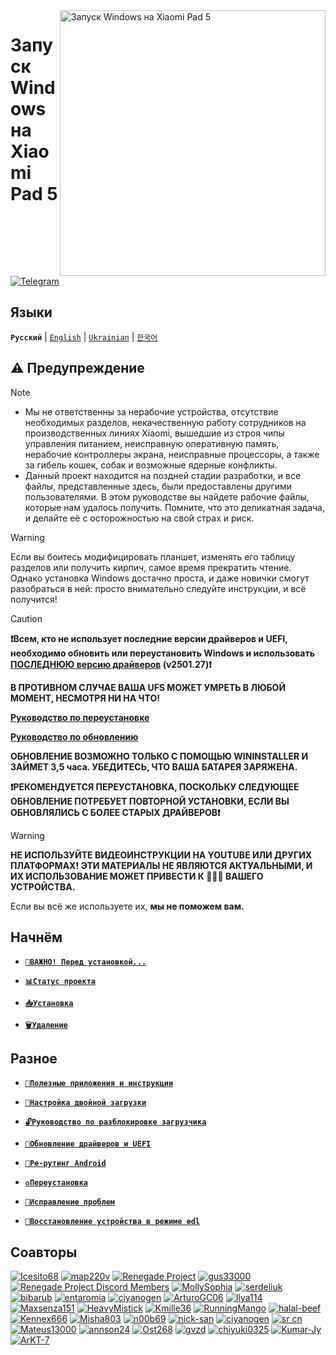 <img align="right" src="https://raw.githubusercontent.com/erdilS/Port-Windows-11-Xiaomi-Pad-5/main/nabu.png" width="425" alt="Запуск Windows на Xiaomi Pad 5">


# Запуск Windows на Xiaomi Pad 5

[![Telegram](https://img.shields.io/badge/Chat-Telegram-brightgreen.svg?logo=telegram&style=flat-square)](https://t.me/nabuwoaru)

## Языки
**```Русский```** | [```English```](/README.md) | [```Ukrainian```](/guide/Ukrainian/README-uk.md) | [```한국어```](/guide/Korean/README-KO.md)

## ⚠️ Предупреждение
> [!NOTE]
> - Мы не ответственны за нерабочие устройства, отсутствие необходимых разделов, некачественную работу сотрудников на производственных линиях Xiaomi, вышедшие из строя чипы управления питанием, неисправную оперативную память, нерабочие контроллеры экрана, неисправные процессоры, а также за гибель кошек, собак и возможные ядерные конфликты.
> - Данный проект находится на поздней стадии разработки, и все файлы, представленные здесь, были предоставлены другими пользователями. В этом руководстве вы найдете рабочие файлы, которые нам удалось получить. Помните, что это деликатная задача, и делайте её с осторожностью на свой страх и риск.

> [!WARNING]
> Если вы боитесь модифицировать планшет, изменять его таблицу разделов или получить кирпич, самое время прекратить чтение. Однако установка Windows достачно проста, и даже новички смогут разобраться в ней: просто внимательно следуйте инструкции, и всё получится!

> [!CAUTION]
> **❗Всем, кто не использует последние версии драйверов и UEFI, необходимо обновить или переустановить Windows и использовать [ПОСЛЕДНЮЮ версию драйверов](https://github.com/erdilS/Port-Windows-11-Xiaomi-Pad-5/releases/tag/Drivers) (v2501.27)❗**
>
> **В ПРОТИВНОМ СЛУЧАЕ ВАША UFS МОЖЕТ УМРЕТЬ В ЛЮБОЙ МОМЕНТ, НЕСМОТРЯ НИ НА ЧТО!**
>
> [**Руководство по переустановке**](https://github.com/erdilS/Port-Windows-11-Xiaomi-Pad-5/blob/main/guide/Russian/reinstall-ru.md)
>
> [**Руководство по обновлению**](https://github.com/Kumar-Jy/Windows-in-NABU-Without-PC/blob/main/guide/Russian/DriverUpdate-ru.md)
>
> **ОБНОВЛЕНИЕ ВОЗМОЖНО ТОЛЬКО С ПОМОЩЬЮ WININSTALLER И ЗАЙМЕТ 3,5 часа. УБЕДИТЕСЬ, ЧТО ВАША БАТАРЕЯ ЗАРЯЖЕНА.**
>
>
> **❗️РЕКОМЕНДУЕТСЯ ПЕРЕУСТАНОВКА, ПОСКОЛЬКУ СЛЕДУЮЩЕЕ ОБНОВЛЕНИЕ ПОТРЕБУЕТ ПОВТОРНОЙ УСТАНОВКИ, ЕСЛИ ВЫ ОБНОВЛЯЛИСЬ С БОЛЕЕ СТАРЫХ ДРАЙВЕРОВ❗️**

> [!WARNING]
> **НЕ ИСПОЛЬЗУЙТЕ ВИДЕОИНСТРУКЦИИ НА YOUTUBE ИЛИ ДРУГИХ ПЛАТФОРМАХ! ЭТИ МАТЕРИАЛЫ НЕ ЯВЛЯЮТСЯ АКТУАЛЬНЫМИ, И ИХ ИСПОЛЬЗОВАНИЕ МОЖЕТ ПРИВЕСТИ К 🧱🧱🧱 ВАШЕГО УСТРОЙСТВА.**
> 
> Если вы всё же используете их, **мы не поможем вам.**

## Начнём

- [**`📖ВАЖНО! Перед установкой...`**](important-ru.md)
  
- [**`📊Статус проекта`**](status.md)
  
- [**`📥Установка`**](selection-ru.md)

- [**`🗑️Удаление`**](uninstall-ru.md)

## Разное

- [**`📂Полезные приложения и инструкции`**](Additional-materials-ru.md)

- [**`🔀Настройка двойной загрузки`**](dualboot-ru.md)
  
- [**`🔓Руководство по разблокировке загрузчика`**](/guide/Russian/unlock-bootloader-ru.md)

- [**`🔄Обновление драйверов и UEFI`**](update-ru.md)

- [**`📱Ре-рутинг Android`**](Re-rooting-ru.md)

- [**`♻️Переустановка`**](reinstall-ru.md)

- [**`🔧Исправление проблем`**](troubleshooting-ru.md)

- [**`🧱Восстановление устройства в режиме edl`**](edl-ru.md)



## Соавторы 
[<img alt="Icesito68" src="https://images.weserv.nl/?url=https://avatars.githubusercontent.com/u/113939920?v=4&w=45&fit=cover&mask=circle&maxage=7d" />](https://github.com/Icesito68)
[<img alt="map220v" src="https://images.weserv.nl/?url=https://avatars.githubusercontent.com/u/14368485?v=4&w=45&fit=cover&mask=circle&maxage=7d" />](https://github.com/map220v)
[<img alt="Renegade Project" src="https://images.weserv.nl/?url=https://avatars.githubusercontent.com/u/63859504?s=200&v=4&w=45&fit=cover&mask=circle&maxage=7d" />](https://github.com/edk2-porting)
[<img alt="gus33000" src="https://images.weserv.nl/?url=https://avatars.githubusercontent.com/u/3755345?v=4&w=45&fit=cover&mask=circle&maxage=7d" />](https://github.com/gus33000)
[<img alt="Renegade Project Discord Members" src="https://images.weserv.nl/?url=https://cdn.discordapp.com/icons/736563593058713690/68f67bfddf4390b11effc99917b16338.webp?size=256&w=45&fit=cover&mask=circle&maxage=7d" />](https://discord.gg/XXBWfag)
[<img alt="MollySophia" src="https://images.weserv.nl/?url=https://avatars.githubusercontent.com/u/20746884?v=4&w=45&fit=cover&mask=circle&maxage=7d" />](https://github.com/MollySophia)
[<img alt="serdeliuk" src="https://images.weserv.nl/?url=https://avatars.githubusercontent.com/u/38280618?v=4&w=45&fit=cover&mask=circle&maxage=7d" />](https://github.com/serdeliuk)
[<img alt="bibarub" src="https://images.weserv.nl/?url=https://avatars.githubusercontent.com/u/73599925?v=4&w=45&fit=cover&mask=circle&maxage=7d" />](https://github.com/bibarub)
[<img alt="entaromia" src="https://images.weserv.nl/?url=https://avatars.githubusercontent.com/u/30384045?v=4&w=45&fit=cover&mask=circle&maxage=7d" />](https://github.com/entaromia)
[<img alt="ciyanogen" src="https://images.weserv.nl/?url=https://avatars.githubusercontent.com/u/29534488?v=4&w=45&fit=cover&mask=circle&maxage=7d" />](https://github.com/ciyanogen)
[<img alt="ArturoGC06" src="https://images.weserv.nl/?url=https://avatars.githubusercontent.com/u/76574534?v=4&w=45&fit=cover&mask=circle&maxage=7d" />](https://github.com/ArturoGC06)
[<img alt="Ilya114" src="https://images.weserv.nl/?url=https://avatars.githubusercontent.com/u/93242944?v=4&w=45&fit=cover&mask=circle&maxage=7d" />](https://github.com/Ilya114)
[<img alt="Maxsenza151" src="https://images.weserv.nl/?url=https://avatars.githubusercontent.com/u/93602290?v=4&w=45&fit=cover&mask=circle&maxage=7d" />](https://github.com/Maxsenza151)
[<img alt="HeavyMistick" src="https://images.weserv.nl/?url=https://avatars.githubusercontent.com/u/94836779?v=4&w=45&fit=cover&mask=circle&maxage=7d" />](https://github.com/HeavyMistick)
[<img alt="Kmille36" src="https://images.weserv.nl/?url=https://avatars.githubusercontent.com/u/58414694?v=4&w=45&fit=cover&mask=circle&maxage=7d" />](https://github.com/Kmille36)
[<img alt="RunningMango" src="https://images.weserv.nl/?url=https://avatars.githubusercontent.com/u/36758157?v=4&w=45&fit=cover&mask=circle&maxage=7d" />](https://github.com/RunningMango)
[<img alt="halal-beef" src="https://images.weserv.nl/?url=https://avatars.githubusercontent.com/u/78730004?v=4&w=45&fit=cover&mask=circle&maxage=7d" />](https://github.com/halal-beef)
[<img alt="Kennex666" src="https://images.weserv.nl/?url=https://avatars.githubusercontent.com/u/55269418?v=4&w=45&fit=cover&mask=circle&maxage=7d" />](https://github.com/kennex666)
[<img alt="Misha803" src="https://images.weserv.nl/?url=https://avatars.githubusercontent.com/u/118528504?v=4&w=45&fit=cover&mask=circle&maxage=7d" />](https://github.com/Misha803)
[<img alt="n00b69" src="https://images.weserv.nl/?url=https://avatars.githubusercontent.com/u/83274506?v=4&w=45&fit=cover&mask=circle&maxage=7d" />](https://github.com/n00b69)
[<img alt="nick-san" src="https://images.weserv.nl/?url=https://avatars.githubusercontent.com/u/45539267?v=4&w=45&fit=cover&mask=circle&maxage=7d" />](https://github.com/nick-san)
[<img alt="ciyanogen" src="https://images.weserv.nl/?url=https://avatars.githubusercontent.com/u/84897942?v=4&w=45&fit=cover&mask=circle&maxage=7d" />](https://github.com/ciyanogen)
[<img alt="sr cn" src="https://images.weserv.nl/?url=https://avatars.githubusercontent.com/u/161332426?v=4&w=45&fit=cover&mask=circle&maxage=7d" />](https://github.com/srxcm)
[<img alt="Mateus13000" src="https://images.weserv.nl/?url=https://avatars.githubusercontent.com/u/38146322?v=4&w=45&fit=cover&mask=circle&maxage=7d" />](https://github.com/Mateus13000)
[<img alt="annson24" src="https://images.weserv.nl/?url=https://avatars.githubusercontent.com/u/8401837?v=4&w=45&fit=cover&mask=circle&maxage=7d" />](https://github.com/annson24)
[<img alt="Ost268" src="https://images.weserv.nl/?url=https://avatars.githubusercontent.com/u/99175924?s=96&v=4&w=45&fit=cover&mask=circle&maxage=7d" />](https://github.com/galaxysollector)
[<img alt="gvzd" src="https://i.ibb.co/VxsvNZ6/Ellipse-1.png" />](https://https://github.com/gvzd)
[<img alt="chiyuki0325" src="https://images.weserv.nl/?url=https://avatars.githubusercontent.com/u/73830635?s=96&v=4&w=45&fit=cover&mask=circle&maxage=7d" />](https://github.com/chiyuki0325)
[<img alt="Kumar-Jy" src="https://images.weserv.nl/?url=https://avatars.githubusercontent.com/u/20044626?v=4&w=45&fit=cover&mask=circle&maxage=7d" />](https://github.com/Kumar-Jy)
[<img alt="ArKT-7" src="https://images.weserv.nl/?url=https://avatars.githubusercontent.com/u/157277855?v=4&w=45&fit=cover&mask=circle&maxage=7d" />](https://github.com/ArKT-7)
